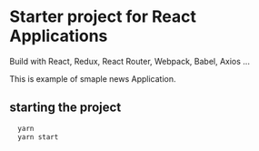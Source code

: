 # Starter project for React Applications
Build with React, Redux, React Router, Webpack, Babel, Axios ...

This is example of smaple news Application.

## starting the project
```bash
  yarn
  yarn start
```